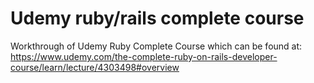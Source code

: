 # Udemy ruby/rails complete course

Workthrough of Udemy Ruby Complete Course which can be found at:
https://www.udemy.com/the-complete-ruby-on-rails-developer-course/learn/lecture/4303498#overview